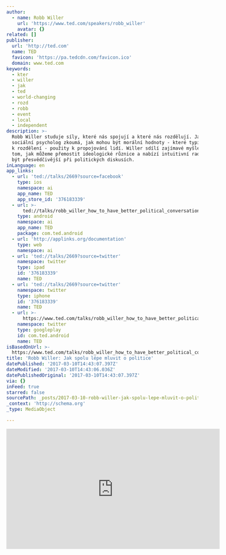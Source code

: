 ```yaml
---
author:
  - name: Robb Willer
    url: 'https://www.ted.com/speakers/robb_willer'
    avatar: {}
related: []
publisher:
  url: 'http://ted.com'
  name: TED
  favicon: 'https://pa.tedcdn.com/favicon.ico'
  domain: www.ted.com
keywords:
  - kter
  - willer
  - jak
  - ted
  - world-changing
  - rozd
  - robb
  - event
  - local
  - independent
description: >-
  Robb Willer studuje síly, které nás spojují a které nás rozdělují. Jako
  sociální psycholog zkoumá, jak mohou být morální hodnoty - které typicky vedou
  k rozdělení - použity k propojování lidí. Willer sdílí zajímavé myšlenky o
  tom, jak můžeme přemostit ideologické různice a nabízí intuitivní rady, jak
  být přesvědčivější při politických diskusích.
inLanguage: en
app_links:
  - url: 'ted://talks/2669?source=facebook'
    type: ios
    namespace: ai
    app_name: TED
    app_store_id: '376183339'
  - url: >-
      ted://talks/robb_willer_how_to_have_better_political_conversations?source=facebook
    type: android
    namespace: ai
    app_name: TED
    package: com.ted.android
  - url: 'http://applinks.org/documentation'
    type: web
    namespace: ai
  - url: 'ted://talks/2669?source=twitter'
    namespace: twitter
    type: ipad
    id: '376183339'
    name: TED
  - url: 'ted://talks/2669?source=twitter'
    namespace: twitter
    type: iphone
    id: '376183339'
    name: TED
  - url: >-
      https://www.ted.com/talks/robb_willer_how_to_have_better_political_conversations?language=cs
    namespace: twitter
    type: googleplay
    id: com.ted.android
    name: TED
isBasedOnUrl: >-
  https://www.ted.com/talks/robb_willer_how_to_have_better_political_conversations?language=cs
title: 'Robb Willer: Jak spolu lépe mluvit o politice'
datePublished: '2017-03-10T14:43:07.397Z'
dateModified: '2017-03-10T14:43:06.036Z'
datePublishedOriginal: '2017-03-10T14:43:07.397Z'
via: {}
inFeed: true
starred: false
sourcePath: _posts/2017-03-10-robb-willer-jak-spolu-lepe-mluvit-o-politice.md
_context: 'http://schema.org'
_type: MediaObject

---
```

<iframe src="https://cdn.embedly.com/widgets/media.html?src=https%3A%2F%2Fembed.ted.com%2Ftalks%2Flang%2Fcs%2Frobb_willer_how_to_have_better_political_conversations&amp;url=https%3A%2F%2Fwww.ted.com%2Ftalks%2Frobb_willer_how_to_have_better_political_conversations%3Flanguage%3Dcs&amp;image=https%3A%2F%2Fpe.tedcdn.com%2Fimages%2Fted%2F3aec6c81cc1e8895ed7f659cfb817ce541c714be_240x180.jpg%3Flang%3Dcs&amp;key=b7d04c9b404c499eba89ee7072e1c4f7&amp;type=text%2Fhtml&amp;schema=ted" width="560" height="315" scrolling="no" frameborder="0" allowfullscreen="" style=""></iframe>